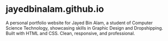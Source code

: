 # jayedbinalam.github.io
A personal portfolio website for Jayed Bin Alam, a student of Computer Science Technology, showcasing skills in Graphic Design and Dropshipping. Built with HTML and CSS. Clean, responsive, and professional.
